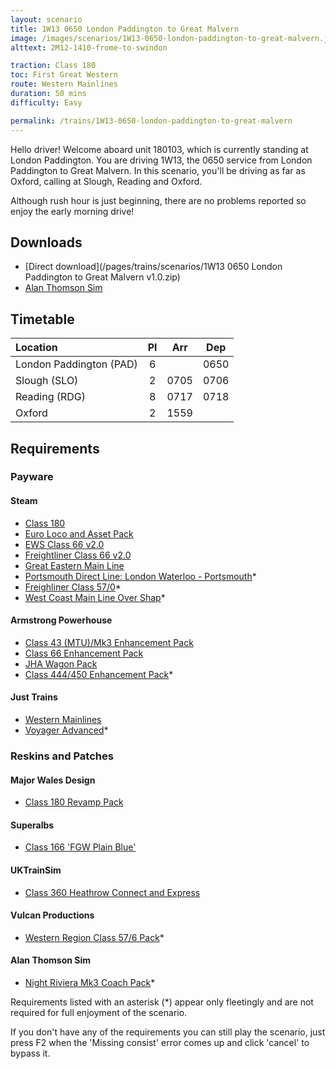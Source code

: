 ```yaml
---
layout: scenario
title: 1W13 0650 London Paddington to Great Malvern
image: /images/scenarios/1W13-0650-london-paddington-to-great-malvern.jpg
alttext: 2M12-1410-frome-to-swindon

traction: Class 180
toc: First Great Western
route: Western Mainlines
duration: 50 mins
difficulty: Easy

permalink: /trains/1W13-0650-london-paddington-to-great-malvern
---
```


Hello driver! Welcome aboard unit 180103, which is currently standing at London Paddington. You are driving 1W13, the 0650 service from London Paddington to Great Malvern. In this scenario, you'll be driving as far as Oxford, calling at Slough, Reading and Oxford.

Although rush hour is just beginning, there are no problems reported so enjoy the early morning drive!



## Downloads
* [Direct download](/pages/trains/scenarios/1W13 0650 London Paddington to Great Malvern v1.0.zip)
* [Alan Thomson Sim](https://alanthomsonsim.com/?download=1w13-0650-london-paddington-to-great-malvern)

## Timetable

| Location | Pl | Arr | Dep |
|:-|:-:|:-:|:-:|
| London Paddington (PAD) | 6 | | 0650 |
| Slough (SLO) | 2 | 0705 | 0706 |
| Reading (RDG) | 8 | 0717 | 0718 |
| Oxford | 2 | 1559 | |

## Requirements

### Payware

#### Steam
* [Class 180](https://store.steampowered.com/app/277763/)
* [Euro Loco and Asset Pack](https://store.steampowered.com/app/2083000)
* [EWS Class 66 v2.0](https://store.steampowered.com/app/222568/)
* [Freightliner Class 66 v2.0](https://store.steampowered.com/app/222562/)
* [Great Eastern Main Line](https://store.steampowered.com/app/222593)
* [Portsmouth Direct Line: London Waterloo - Portsmouth](https://store.steampowered.com/app/820203/)*
* [Freighliner Class 57/0](https://store.steampowered.com/app/222566/)*
* [West Coast Main Line Over Shap](https://store.steampowered.com/app/222613/)*

#### Armstrong Powerhouse
* [Class 43 (MTU)/Mk3 Enhancement Pack](https://www.armstrongpowerhouse.com/index.php?route=product/product&path=36_89&product_id=168)
* [Class 66 Enhancement Pack](https://www.armstrongpowerhouse.com/index.php?route=product/product&path=36_89&product_id=173)
* [JHA Wagon Pack](https://www.armstrongpowerhouse.com/index.php?route=product/product&path=45_85&product_id=107)
* [Class 444/450 Enhancement Pack](https://www.armstrongpowerhouse.com/index.php?route=product/product&path=36_91&product_id=193)*

#### Just Trains
* [Western Mainlines](https://www.justtrains.net/product/western-mainlines)
* [Voyager Advanced](https://www.justtrains.net/product/voyager-advanced-2019)*

### Reskins and Patches

#### Major Wales Design
* [Class 180 Revamp Pack](https://www.major.wales/revamp-packs/180)

#### Superalbs
* [Class 166 'FGW Plain Blue'](https://superalbs.weebly.com/class166fgwplain.html)

#### UKTrainSim
* [Class 360 Heathrow Connect and Express](https://www.uktrainsim.com/filelib-info.php?form_fileid=34469)

#### Vulcan Productions
* [Western Region Class 57/6 Pack](https://www.vulcanproductions.co.uk/diesel.html)*

#### Alan Thomson Sim
* [Night Riviera Mk3 Coach Pack](https://alanthomsonsim.com/?download=night-riviera-mk3-coach-pack)*

Requirements listed with an asterisk (*) appear only fleetingly and are not required for full enjoyment of the scenario.

If you don't have any of the requirements you can still play the scenario, just press F2 when the 'Missing consist' error comes up and click 'cancel' to bypass it.
